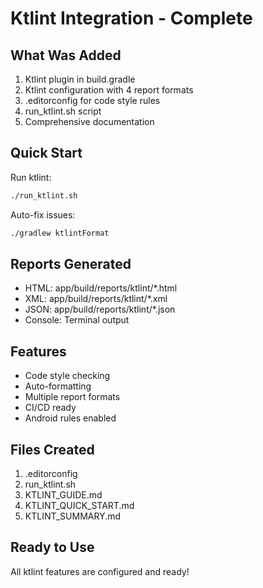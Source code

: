 # Ktlint Integration - Complete

## What Was Added

1. Ktlint plugin in build.gradle
2. Ktlint configuration with 4 report formats
3. .editorconfig for code style rules
4. run_ktlint.sh script
5. Comprehensive documentation

## Quick Start

Run ktlint:
```bash
./run_ktlint.sh
```

Auto-fix issues:
```bash
./gradlew ktlintFormat
```

## Reports Generated

- HTML: app/build/reports/ktlint/*.html
- XML: app/build/reports/ktlint/*.xml
- JSON: app/build/reports/ktlint/*.json
- Console: Terminal output

## Features

- Code style checking
- Auto-formatting
- Multiple report formats
- CI/CD ready
- Android rules enabled

## Files Created

1. .editorconfig
2. run_ktlint.sh
3. KTLINT_GUIDE.md
4. KTLINT_QUICK_START.md
5. KTLINT_SUMMARY.md

## Ready to Use

All ktlint features are configured and ready!
